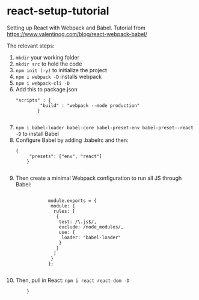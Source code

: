 # react-setup-tutorial
Setting up React with Webpack and Babel.  Tutorial from https://www.valentinog.com/blog/react-webpack-babel/ 

The relevant steps:
<ol>
	<li><code>mkdir</code> your working folder</li>
	<li><code>mkdir src</code> to hold the code</li>
	<li><code>npm init (-y)</code> to initialize the project</li>
	<li><code>npm i webpack -D</code> installs webpack</li>
	<li><code>npm i webpack-cli -D</code></li>
	<li>Add this to package.json
		<p><code>"scripts" : {
		&emsp;"build" : "webpack --mode production"
		}
		</code></p>
	</li>
	<li><code>npm i babel-loader babel-core babel-preset-env babel-preset--react -D</code> to install Babel</li>
	<li>Configure Babel by adding .babelrc and then: <p><code>{
	&emsp;"presets": ["env", "react"]
	}
	</code></p></li>
	<li>Then create a minimal Webpack configuration to run all JS through Babel:
		<p><code>
			module.exports = {
			&emsp;module: {
			&emsp;&emsp;rules: [
			&emsp;&emsp;&emsp;{
			&emsp;&emsp;&emsp;&emsp;test: /\.js$/,
			&emsp;&emsp;&emsp;&emsp;exclude: /node_modules/,
			&emsp;&emsp;&emsp;&emsp;use: {
			&emsp;&emsp;&emsp;&emsp;&emsp;loader: "babel-loader"
			&emsp;&emsp;&emsp;&emsp;}
			&emsp;&emsp;&emsp;}
			&emsp;&emsp;]
			&emsp;}
			};
		</code></p>
	</li>
	<li>Then, pull in React: <code>npm i react react-dom -D</li>
	}
</ol>

